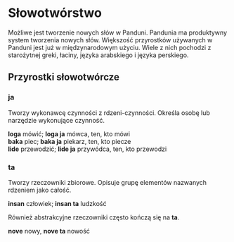 # Słowotwórstwo

Możliwe jest tworzenie nowych słów w Panduni. Pandunia ma produktywny system tworzenia nowych słów. Większość przyrostków używanych w Panduni jest już w międzynarodowym użyciu. Wiele z nich pochodzi z starożytnej greki, łaciny, języka arabskiego i języka perskiego.

## Przyrostki słowotwórcze

### ja

Tworzy wykonawcę czynności z rdzeni-czynności. Określa osobę lub narzędzie wykonujące czynność.

**loga** mówić; **loga ja** mówca, ten, kto mówi  
**baka** piec; **baka ja** piekarz, ten, kto piecze  
**lide** przewodzić; **lide ja** przywódca, ten, kto przewodzi

### ta

Tworzy rzeczowniki zbiorowe. Opisuje grupę elementów nazwanych rdzeniem jako całość.

**insan** człowiek; **insan ta** ludzkość

Również abstrakcyjne rzeczowniki często kończą się na **ta**.

**nove** nowy, **nove ta** nowość

